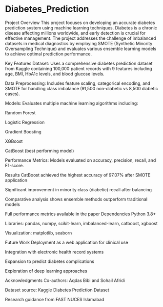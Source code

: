 # Diabetes_Prediction
Project Overview
This project focuses on developing an accurate diabetes prediction system using machine learning techniques. Diabetes is a chronic disease affecting millions worldwide, and early detection is crucial for effective management. The project addresses the challenge of imbalanced datasets in medical diagnostics by employing SMOTE (Synthetic Minority Oversampling Technique) and evaluates various ensemble learning models to achieve optimal prediction performance.

Key Features
Dataset: Uses a comprehensive diabetes prediction dataset from Kaggle containing 100,000 patient records with 9 features including age, BMI, HbA1c levels, and blood glucose levels.

Data Preprocessing: Includes feature scaling, categorical encoding, and SMOTE for handling class imbalance (91,500 non-diabetic vs 8,500 diabetic cases).

Models: Evaluates multiple machine learning algorithms including:

Random Forest

Logistic Regression

Gradient Boosting

XGBoost

CatBoost (best performing model)

Performance Metrics: Models evaluated on accuracy, precision, recall, and F1-score.

Results
CatBoost achieved the highest accuracy of 97.07% after SMOTE application

Significant improvement in minority class (diabetic) recall after balancing

Comparative analysis shows ensemble methods outperform traditional models

Full performance metrics available in the paper
Dependencies
Python 3.8+

Libraries: pandas, numpy, scikit-learn, imbalanced-learn, catboost, xgboost

Visualization: matplotlib, seaborn

Future Work
Deployment as a web application for clinical use

Integration with electronic health record systems

Expansion to predict diabetes complications

Exploration of deep learning approaches

Acknowledgments
Co-authors: Aqdas Bibi and Sohail Afridi

Dataset source: Kaggle Diabetes Prediction Dataset

Research guidance from FAST NUCES Islamabad
